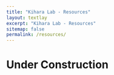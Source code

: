 ```yaml
---
title: "Kihara Lab - Resources"
layout: textlay
excerpt: "Kihara Lab - Resources"
sitemap: false
permalink: /resources/
---
```


# Under Construction
